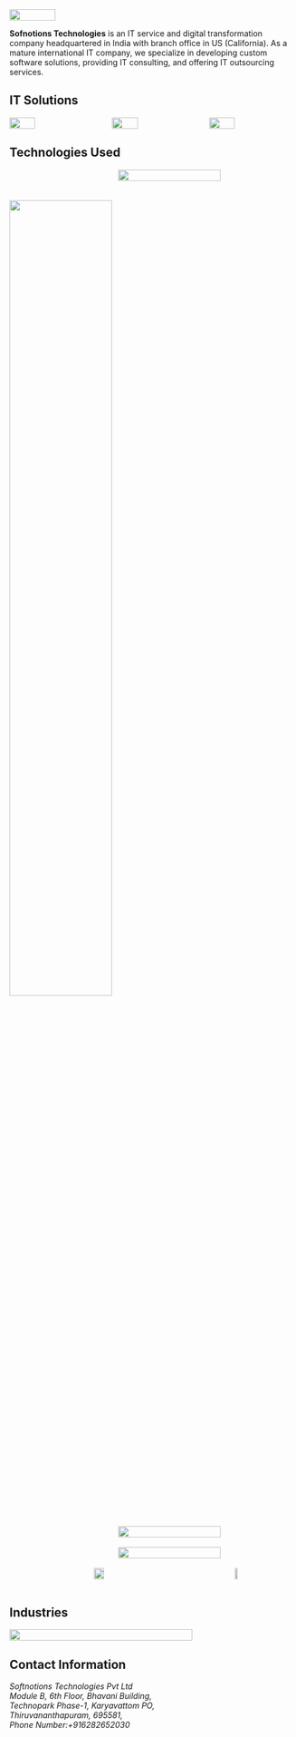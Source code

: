 <div style='width:100%;display:flex;align-items: center;'>
  <img style='width:40%' src='https://github.com/softnotions/.github/assets/160224006/f95941d2-1549-4eff-92c5-18632dd99f6c'/>
</div>
<p><b>Sofnotions Technologies</b>  is an IT service and digital transformation company headquartered in India with branch office in US (California). As a mature international IT company, we specialize in developing custom software solutions, providing IT consulting, and offering IT outsourcing services.</p>

## IT Solutions

<div style='width:100%; display:flex; justify-content: space-between; align-items: center;'>
  <img style='width:30%; margin-right: 10px;' src='https://github.com/softnotions/.github/assets/160224006/c356df94-caac-42b9-b4bc-9ad27b24a5ad'/>
  <img style='width:30%; margin-left: 10px;' src='https://github.com/softnotions/.github/assets/160224006/deb507ff-e26d-433f-bc30-17afa91d9f09'/>
   <img style='width:30%; margin-left: 10px;' src='https://github.com/softnotions/.github/assets/160224006/e08ef56c-0f76-4ac9-ab44-15c7f74cfb5c'/>
</div>

## Technologies Used
<div style='width:100%; display:flex; justify-content: space-between; align-items: center;'>
  <br>
  <img style='width:60%; margin-right: 10px;' src='https://github.com/softnotions/.github/assets/160224006/18b88928-698f-41c3-9613-54a6dfdb74c8'/>
</div></br>
<br>
  <img style='width:60%; margin-right: 10px;' src='https://github.com/softnotions/.github/assets/160224006/a34024c8-aeb4-4aaf-a72e-7fa947ba310a'/>
</div></br>
<div style='width:100%; display:flex; justify-content: space-between; align-items: center;'>
  <br>
  <img style='width:60%; margin-right: 10px;' src='https://github.com/softnotions/.github/assets/160224006/8040af3c-5bf3-4b5e-8726-96505a813e09'/>
</div></br>
<div style='width:100%; display:flex; justify-content: space-between; align-items: center;'>
  <br>
  <img style='width:60%; margin-right: 10px;' src='https://github.com/softnotions/.github/assets/160224006/24c367e8-0dec-4e4c-886e-eb440f558477'/>
</div></br>
<div style='width:90%; display:flex; justify-content: space-between; align-items: center;'>
  <br>
  <img style='width:20%; margin-right: 10px;' src='https://github.com/softnotions/.github/assets/160224006/038dc026-bb9b-4b3f-9b7f-7f4f82f13815'/>
  <img style='width:10%; margin-right: 10px;' src='https://github.com/softnotions/.github/assets/160224006/0596d57c-7f73-4dd7-aaa9-df8685fca414'/>
</div></br>

## Industries

<div style='width:100%; display:flex; justify-content: space-between; align-items: center;'>
  <img style='width:80%; margin-right: 10px;' src='https://github.com/softnotions/.github/assets/160224006/a3af11d3-c1b8-4fa0-be51-6aaf05bda2b8'/>
</div>

## Contact Information
<address>
  Softnotions Technologies Pvt Ltd<br>
  Module B, 6th Floor, Bhavani Building, <br>
  Technopark Phase-1, Karyavattom PO,<br>
  Thiruvananthapuram, 695581,<br>
  Phone Number:+916282652030
</address>












